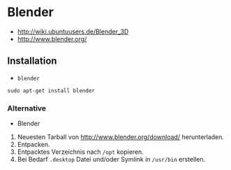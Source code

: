 # Blender

+   <http://wiki.ubuntuusers.de/Blender_3D>
+   <http://www.blender.org/>



## Installation

+   `blender`

<!---->

    sudo apt-get install blender



### Alternative

+   Blender

<!---->

1.  Neuesten Tarball von <http://www.blender.org/download/> herunterladen.
2.  Entpacken.
3.  Entpacktes Verzeichnis nach `/opt` kopieren.
4.	Bei Bedarf `.desktop` Datei und/oder Symlink in `/usr/bin` erstellen.
